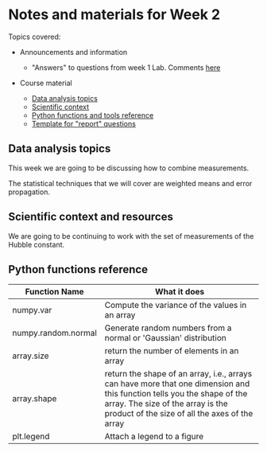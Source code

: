 # Notes and materials for Week 2

Topics covered:

* Announcements and information
  * "Answers" to questions from week 1 Lab.  Comments [here](Week1_after.md)

* Course material
  * [Data analysis topics](#Data%20analysis,%20topics)
  * [Scientific context](#Scientific%20context%20and%20resources)
  * [Python functions and tools reference](#Python%20functions%20reference)
  * [Template for "report" questions](https://docs.google.com/document/d/1ZmV0GQr0SfdIbLfKm5ibpRwBmCR8KGVTmVatiQr8sxI/edit?usp=sharing)


## Data analysis topics

This week we are going to be discussing how to combine measurements.

The statistical techniques that we will cover are weighted
means and error propagation.


## Scientific context and resources

We are going to be continuing to work with the set of
measurements of the Hubble constant.


## Python functions reference

| Function Name            | What it does |
| - | - |
| numpy.var                | Compute the variance of the values in an array |
| numpy.random.normal      | Generate random numbers from a normal or 'Gaussian' distribution |
| array.size               | return the number of elements in an array |
| array.shape              | return the shape of an array, i.e., arrays can have more that one dimension and this function tells you  the shape of the array.  The size of the array is the product of the size of all the axes of the array |
| plt.legend               | Attach a legend to a figure |

<!--  LocalWords:  numpy.var plt.imshow plt.colorbar plt.legend
 -->
